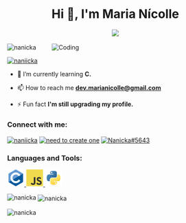 <h1 align="center">Hi 👋, I'm Maria Nícolle</h1>
<p align="center">
  <a href="https://github.com/CodeWhiteWeb/CodeWhiteWeb"><img src="https://readme-typing-svg.herokuapp.com?color=%2336BCF7&center=true&vCenter=true&lines=Hi+%2C+welcome+to+my+Github+page;I+am+Nanicka;I+am+a+Computer+engineering+student+at+UNIVASF;Brazilian+Girl;Starting+on+Coding;Bot+Dev%3C3"></a>
</p>
<img align="right" alt="Coding" width="400" src="https://i.pinimg.com/originals/f0/f0/d9/f0f0d932d6e39c7af5aa305cbd8da735.gif">


<p align="left"> <img src="https://komarev.com/ghpvc/?username=nanicka&label=Profile%20views&color=0e75b6&style=flat" alt="nanicka" /> </p>



<p align="left"> <a href="https://twitter.com/naniicka" target="blank"><img src="https://img.shields.io/twitter/follow/naniicka?logo=twitter&style=for-the-badge" alt="naniicka" /></a> </p>

- 🌱 I’m currently learning **C.**

- 📫 How to reach me **dev.marianicolle@gmail.com**

- ⚡ Fun fact **I'm still upgrading my profile.**

<h3 align="left">Connect with me:</h3>
<p align="left">
<a href="https://twitter.com/naniicka" target="blank"><img align="center" src="https://raw.githubusercontent.com/rahuldkjain/github-profile-readme-generator/master/src/images/icons/Social/twitter.svg" alt="naniicka" height="30" width="40" /></a>
<a href="https://linkedin.com/in/need to create one" target="blank"><img align="center" src="https://raw.githubusercontent.com/rahuldkjain/github-profile-readme-generator/master/src/images/icons/Social/linked-in-alt.svg" alt="need to create one" height="30" width="40" /></a>
<a href="https://discord.gg/Nanicka#5643" target="blank"><img align="center" src="https://raw.githubusercontent.com/rahuldkjain/github-profile-readme-generator/master/src/images/icons/Social/discord.svg" alt="Nanicka#5643" height="30" width="40" /></a>
</p>

<h3 align="left">Languages and Tools:</h3>
<p align="left"> <a href="https://www.cprogramming.com/" target="_blank" rel="noreferrer"> <img src="https://raw.githubusercontent.com/devicons/devicon/master/icons/c/c-original.svg" alt="c" width="40" height="40"/> </a> <a href="https://developer.mozilla.org/en-US/docs/Web/JavaScript" target="_blank" rel="noreferrer"> <img src="https://raw.githubusercontent.com/devicons/devicon/master/icons/javascript/javascript-original.svg" alt="javascript" width="40" height="40"/> </a> <a href="https://www.python.org" target="_blank" rel="noreferrer"> <img src="https://raw.githubusercontent.com/devicons/devicon/master/icons/python/python-original.svg" alt="python" width="40" height="40"/> </a> </p>

<p><img align="left" src="https://github-readme-stats.vercel.app/api/top-langs?username=nanicka&show_icons=true&locale=en&layout=compact" alt="nanicka" /></p>

<p>&nbsp;<img align="center" src="https://github-readme-stats.vercel.app/api?username=nanicka&show_icons=true&locale=en" alt="nanicka" /></p>

<p><img align="center" src="https://github-readme-streak-stats.herokuapp.com/?user=nanicka&" alt="nanicka" /></p>
